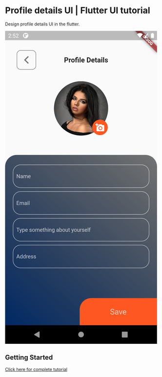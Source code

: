 # Profile details UI | Flutter UI tutorial

Design profile details UI in the flutter.

![](images/demo.png)

## Getting Started
[Click here for complete tutorial](https://warmodroid.xyz)
